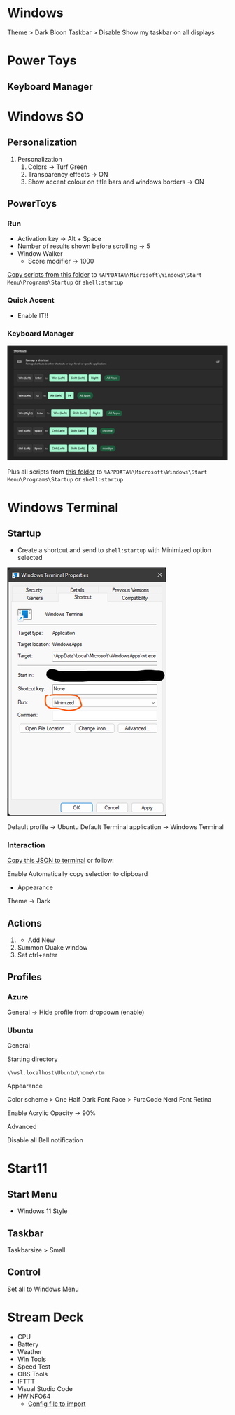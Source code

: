 # Windows

Theme > Dark Bloon
Taskbar > Disable Show my taskbar on all displays

# Power Toys
## Keyboard Manager



# Windows SO

## Personalization

1. Personalization
   1. Colors -> Turf Green
   2. Transparency effects -> ON
   3. Show accent colour on title bars and windows borders -> ON

## PowerToys

### Run

- Activation key -> Alt + Space
- Number of results shown before scrolling -> 5
- Window Walker
  -  Score modifier -> 1000

[Copy scripts from this folder](./scripts/) to `%APPDATA%\Microsoft\Windows\Start Menu\Programs\Startup` or `shell:startup`
### Quick Accent

- Enable IT!!

### Keyboard Manager

![picture 3](../../images/20f09a24c72b356598d589a9403515ebc415f4c1c29440bc3545fccdf02ccbc4.png)  

Plus all scripts from [this folder](./scripts/) to `%APPDATA%\Microsoft\Windows\Start Menu\Programs\Startup` or `shell:startup`
# Windows Terminal

## Startup

- Create a shortcut and send to `shell:startup` with Minimized option selected

![picture 1](../../images/a44c9c526cc6f73d3998c7697b807de8bebc3a3a8f6cf8ec97a6e38a400f6f1e.png)  


Default profile -> Ubuntu
Default Terminal application -> Windows Terminal

### Interaction

[Copy this JSON to terminal](./config/wsl-terminal/settings.json) or follow:

Enable Automatically copy selection to clipboard

- Appearance

Theme -> Dark

## Actions

1. + Add New
2. Summon Quake window
3. Set ctrl+enter
## **Profiles**

### Azure

General -> Hide profile from dropdown (enable)

### Ubuntu

General

Starting directory

```
\\wsl.localhost\Ubuntu\home\rtm
```

Appearance

Color scheme > One Half Dark
Font Face > FuraCode Nerd Font Retina

Enable Acrylic
Opacity -> 90%

Advanced

Disable all Bell notification

# Start11

## Start Menu

- Windows 11 Style

## Taskbar

Taskbarsize > Small

## Control

Set all to Windows Menu

# Stream Deck

- CPU
- Battery
- Weather
- Win Tools
- Speed Test
- OBS Tools
- IFTTT
- Visual Studio Code
- HWiNFO64
  - [Config file to import](./config/hwinfo/HWiNFO64_settings.reg)